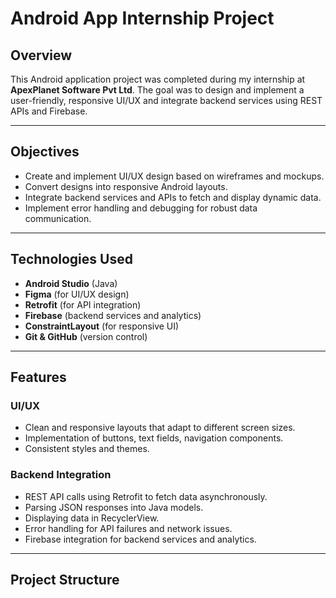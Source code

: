 # Android App Internship Project

## Overview
This Android application project was completed during my internship at **ApexPlanet Software Pvt Ltd**. The goal was to design and implement a user-friendly, responsive UI/UX and integrate backend services using REST APIs and Firebase.

---

## Objectives
- Create and implement UI/UX design based on wireframes and mockups.
- Convert designs into responsive Android layouts.
- Integrate backend services and APIs to fetch and display dynamic data.
- Implement error handling and debugging for robust data communication.

---

## Technologies Used
- **Android Studio** (Java)
- **Figma** (for UI/UX design)
- **Retrofit** (for API integration)
- **Firebase** (backend services and analytics)
- **ConstraintLayout** (for responsive UI)
- **Git & GitHub** (version control)

---

## Features

### UI/UX
- Clean and responsive layouts that adapt to different screen sizes.
- Implementation of buttons, text fields, navigation components.
- Consistent styles and themes.

### Backend Integration
- REST API calls using Retrofit to fetch data asynchronously.
- Parsing JSON responses into Java models.
- Displaying data in RecyclerView.
- Error handling for API failures and network issues.
- Firebase integration for backend services and analytics.

---

## Project Structure

